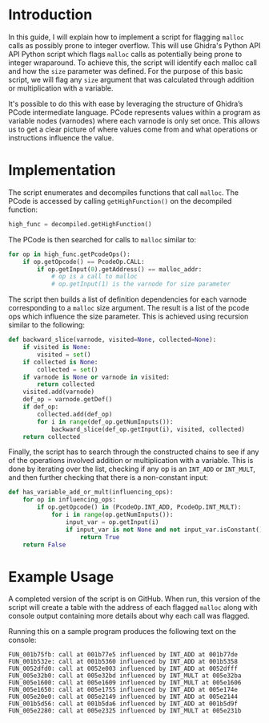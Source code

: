 # Introduction

In this guide, I will explain how to implement a script for flagging `malloc` calls as possibly prone to integer overflow. This will use Ghidra's Python API API Python script which flags `malloc` calls as potentially being prone to integer wraparound.  To achieve this, the script will identify each malloc call and how the `size` parameter was defined. For the purpose of this basic script, we will flag any `size` argument that was calculated through addition or multiplication with a variable. 

It's possible to do this with ease by leveraging the structure of Ghidra’s PCode intermediate language. PCode represents values within a program as variable nodes (varnodes) where each varnode is only set once. This allows us to get a clear picture of where values come from and what operations or instructions influence the value. 

# Implementation
The script enumerates and decompiles functions that call `malloc`. The PCode is accessed by calling `getHighFunction()` on the decompiled function:
```py
high_func = decompiled.getHighFunction()
```

The PCode is then searched for calls to `malloc` similar to:
```py
for op in high_func.getPcodeOps():
    if op.getOpcode() == PcodeOp.CALL:
        if op.getInput(0).getAddress() == malloc_addr:
            # op is a call to malloc
            # op.getInput(1) is the varnode for size parameter
```

The script then builds a list of definition dependencies for each varnode corresponding to a `malloc` size argument. The result is a list of the pcode ops which influence the size parameter. This is achieved using recursion similar to the following:
```py
def backward_slice(varnode, visited=None, collected=None):
    if visited is None:
        visited = set()
    if collected is None:
        collected = set()
    if varnode is None or varnode in visited:
        return collected
    visited.add(varnode)
    def_op = varnode.getDef()
    if def_op:
        collected.add(def_op)
        for i in range(def_op.getNumInputs()):
            backward_slice(def_op.getInput(i), visited, collected)
    return collected
```

Finally, the script has to search through the constructed chains to see if any of the operations involved addition or multiplication with a variable. This is done by iterating over the list, checking if any op is an `INT_ADD` or `INT_MULT`, and then further checking that there is a non-constant input:
```py
def has_variable_add_or_mult(influencing_ops):
    for op in influencing_ops:
        if op.getOpcode() in (PcodeOp.INT_ADD, PcodeOp.INT_MULT):
            for i in range(op.getNumInputs()):
                input_var = op.getInput(i)
                if input_var is not None and not input_var.isConstant():
                    return True
    return False
```

# Example Usage
A completed version of the script is on GitHub. When run, this version of the script will create a table with the address of each flagged `malloc` along with console output containing more details about why each call was flagged.

Running this on a sample program produces the following text on the console:
```
FUN_001b75fb: call at 001b77e5 influenced by INT_ADD at 001b77de
FUN_001b532e: call at 001b5360 influenced by INT_ADD at 001b5358
FUN_0052dfd0: call at 0052e003 influenced by INT_ADD at 0052dfff
FUN_005e32b0: call at 005e32bd influenced by INT_MULT at 005e32ba
FUN_005e1600: call at 005e1609 influenced by INT_MULT at 005e1606
FUN_005e1650: call at 005e1755 influenced by INT_ADD at 005e174e
FUN_005e20e0: call at 005e2149 influenced by INT_ADD at 005e2144
FUN_001b5d56: call at 001b5da6 influenced by INT_ADD at 001b5d9f
FUN_005e2280: call at 005e2325 influenced by INT_MULT at 005e231b
```

